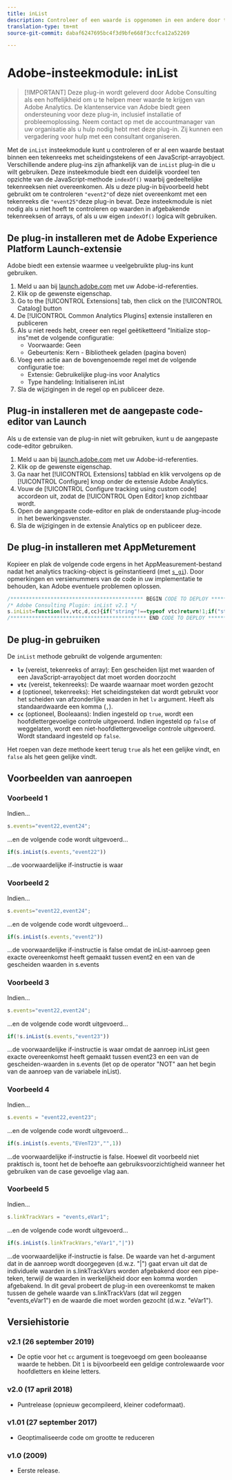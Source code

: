 ```yaml
---
title: inList
description: Controleer of een waarde is opgenomen in een andere door tekens gescheiden waarde.
translation-type: tm+mt
source-git-commit: dabaf6247695bc4f3d9bfe668f3ccfca12a52269

---
```



# Adobe-insteekmodule: inList

>[!IMPORTANT] Deze plug-in wordt geleverd door Adobe Consulting als een hoffelijkheid om u te helpen meer waarde te krijgen van Adobe Analytics. De klantenservice van Adobe biedt geen ondersteuning voor deze plug-in, inclusief installatie of probleemoplossing. Neem contact op met de accountmanager van uw organisatie als u hulp nodig hebt met deze plug-in. Zij kunnen een vergadering voor hulp met een consultant organiseren.

Met de `inList` insteekmodule kunt u controleren of er al een waarde bestaat binnen een tekenreeks met scheidingstekens of een JavaScript-arrayobject. Verschillende andere plug-ins zijn afhankelijk van de `inList` plug-in die u wilt gebruiken. Deze insteekmodule biedt een duidelijk voordeel ten opzichte van de JavaScript-methode `indexOf()` waarbij gedeeltelijke tekenreeksen niet overeenkomen. Als u deze plug-in bijvoorbeeld hebt gebruikt om te controleren `"event2"`of deze niet overeenkomt met een tekenreeks die `"event25"`deze plug-in bevat. Deze insteekmodule is niet nodig als u niet hoeft te controleren op waarden in afgebakende tekenreeksen of arrays, of als u uw eigen `indexOf()` logica wilt gebruiken.

## De plug-in installeren met de Adobe Experience Platform Launch-extensie

Adobe biedt een extensie waarmee u veelgebruikte plug-ins kunt gebruiken.

1. Meld u aan bij [launch.adobe.com](https://launch.adobe.com) met uw Adobe-id-referenties.
1. Klik op de gewenste eigenschap.
1. Go to the [!UICONTROL Extensions] tab, then click on the [!UICONTROL Catalog] button
1. De [!UICONTROL Common Analytics Plugins] extensie installeren en publiceren
1. Als u niet reeds hebt, creeer een regel geëtiketteerd &quot;Initialize stop-ins&quot;met de volgende configuratie:
   * Voorwaarde: Geen
   * Gebeurtenis: Kern - Bibliotheek geladen (pagina boven)
1. Voeg een actie aan de bovengenoemde regel met de volgende configuratie toe:
   * Extensie: Gebruikelijke plug-ins voor Analytics
   * Type handeling: Initialiseren inList
1. Sla de wijzigingen in de regel op en publiceer deze.

## Plug-in installeren met de aangepaste code-editor van Launch

Als u de extensie van de plug-in niet wilt gebruiken, kunt u de aangepaste code-editor gebruiken.

1. Meld u aan bij [launch.adobe.com](https://launch.adobe.com) met uw Adobe-id-referenties.
1. Klik op de gewenste eigenschap.
1. Ga naar het [!UICONTROL Extensions] tabblad en klik vervolgens op de [!UICONTROL Configure] knop onder de extensie Adobe Analytics.
1. Vouw de [!UICONTROL Configure tracking using custom code] accordeon uit, zodat de [!UICONTROL Open Editor] knop zichtbaar wordt.
1. Open de aangepaste code-editor en plak de onderstaande plug-incode in het bewerkingsvenster.
1. Sla de wijzigingen in de extensie Analytics op en publiceer deze.

## De plug-in installeren met AppMeturement

Kopieer en plak de volgende code ergens in het AppMeasurement-bestand nadat het analytics tracking-object is geïnstantieerd (met [`s_gi`](../functions/s-gi.md)). Door opmerkingen en versienummers van de code in uw implementatie te behouden, kan Adobe eventuele problemen oplossen.

```js
/******************************************* BEGIN CODE TO DEPLOY *******************************************/
/* Adobe Consulting Plugin: inList v2.1 */
s.inList=function(lv,vtc,d,cc){if("string"!==typeof vtc)return!1;if("string"===typeof lv)lv=lv.split(d||",");else if("object"!== typeof lv)return!1;d=0;for(var e=lv.length;d<e;d++)if(1==cc&&vtc===lv[d]||vtc.toLowerCase()===lv[d].toLowerCase())return!0;return!1};
/******************************************** END CODE TO DEPLOY ********************************************/
```

## De plug-in gebruiken

De `inList` methode gebruikt de volgende argumenten:

* **`lv`** (vereist, tekenreeks of array): Een gescheiden lijst met waarden of een JavaScript-arrayobject dat moet worden doorzocht
* **`vtc`** (vereist, tekenreeks): De waarde waarnaar moet worden gezocht
* **`d`** (optioneel, tekenreeks): Het scheidingsteken dat wordt gebruikt voor het scheiden van afzonderlijke waarden in het `lv` argument. Heeft als standaardwaarde een komma (`,`).
* **`cc`** (optioneel, Booleaans): Indien ingesteld op `true`, wordt een hoofdlettergevoelige controle uitgevoerd. Indien ingesteld op `false` of weggelaten, wordt een niet-hoofdlettergevoelige controle uitgevoerd. Wordt standaard ingesteld op `false`.

Het roepen van deze methode keert terug `true` als het een gelijke vindt, en `false` als het geen gelijke vindt.

## Voorbeelden van aanroepen

### Voorbeeld 1

Indien...

```js
s.events="event22,event24";
```

...en de volgende code wordt uitgevoerd...

```js
if(s.inList(s.events,"event22"))
```

...de voorwaardelijke if-instructie is waar

### Voorbeeld 2

Indien...

```js
s.events="event22,event24";
```

...en de volgende code wordt uitgevoerd...

```js
if(s.inList(s.events,"event2"))
```

...de voorwaardelijke if-instructie is false omdat de inList-aanroep geen exacte overeenkomst heeft gemaakt tussen event2 en een van de gescheiden waarden in s.events

### Voorbeeld 3

Indien...

```js
s.events="event22,event24";
```

...en de volgende code wordt uitgevoerd...

```js
if(!s.inList(s.events,"event23"))
```

...de voorwaardelijke if-instructie is waar omdat de aanroep inList geen exacte overeenkomst heeft gemaakt tussen event23 en een van de gescheiden-waarden in s.events (let op de operator &quot;NOT&quot; aan het begin van de aanroep van de variabele inList).

### Voorbeeld 4

Indien...

```js
s.events = "event22,event23";
```

...en de volgende code wordt uitgevoerd...

```js
if(s.inList(s.events,"EVenT23","",1))
```

...de voorwaardelijke if-instructie is false.  Hoewel dit voorbeeld niet praktisch is, toont het de behoefte aan gebruiksvoorzichtigheid wanneer het gebruiken van de case gevoelige vlag aan.

### Voorbeeld 5

Indien...

```js
s.linkTrackVars = "events,eVar1";
```

...en de volgende code wordt uitgevoerd...

```js
if(s.inList(s.linkTrackVars,"eVar1","|"))
```

...de voorwaardelijke if-instructie is false.  De waarde van het d-argument dat in de aanroep wordt doorgegeven (d.w.z. &quot;|&quot;) gaat ervan uit dat de individuele waarden in s.linkTrackVars worden afgebakend door een pipe-teken, terwijl de waarden in werkelijkheid door een komma worden afgebakend.  In dit geval probeert de plug-in een overeenkomst te maken tussen de gehele waarde van s.linkTrackVars (dat wil zeggen &quot;events,eVar1&quot;) en de waarde die moet worden gezocht (d.w.z. &quot;eVar1&quot;).

## Versiehistorie

### v2.1 (26 september 2019)

* De optie voor het `cc` argument is toegevoegd om geen booleaanse waarde te hebben. Dit `1` is bijvoorbeeld een geldige controlewaarde voor hoofdletters en kleine letters.

### v2.0 (17 april 2018)

* Puntrelease (opnieuw gecompileerd, kleiner codeformaat).

### v1.01 (27 september 2017)

* Geoptimaliseerde code om grootte te reduceren

### v1.0 (2009)

* Eerste release.


